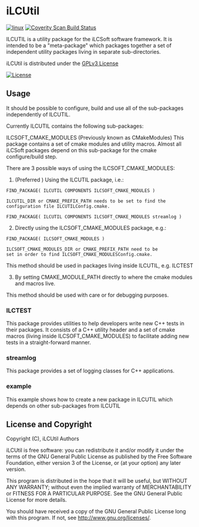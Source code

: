 # iLCUtil

[![linux](https://github.com/iLCSoft/iLCUtil/actions/workflows/linux.yml/badge.svg)](https://github.com/iLCSoft/iLCUtil/actions/workflows/linux.yml)
[![Coverity Scan Build Status](https://scan.coverity.com/projects/12370/badge.svg)](https://scan.coverity.com/projects/ilcsoft-ilcutil)

ILCUTIL is a utility package for the iLCSoft software framework. It is intended to be a "meta-package" which packages together a set of independent utility packages living in separate sub-directories.

iLCUtil is distributed under the [GPLv3 License](http://www.gnu.org/licenses/gpl-3.0.en.html)

[![License](https://www.gnu.org/graphics/gplv3-127x51.png)](https://www.gnu.org/licenses/gpl-3.0.en.html)

## Usage

It should be possible to configure, build and use all of the sub-packages independently of ILCUTIL.

Currently ILCUTIL contains the following sub-packages:

ILCSOFT_CMAKE_MODULES (Previously known as CMakeModules) This package contains a set of cmake modules and utility macros. Almost all iLCSoft packages depend on this sub-package for the cmake configure/build step.

There are 3 possible ways of using the ILCSOFT_CMAKE_MODULES:

1. (Preferred ) Using the ILCUTIL package, i.e.:
```
FIND_PACKAGE( ILCUTIL COMPONENTS ILCSOFT_CMAKE_MODULES )

ILCUTIL_DIR or CMAKE_PREFIX_PATH needs to be set to find the configuration file ILCUTILConfig.cmake.

FIND_PACKAGE( ILCUTIL COMPONENTS ILCSOFT_CMAKE_MODULES streamlog )
```


2. Directly using the ILCSOFT_CMAKE_MODULES package, e.g.:
```
FIND_PACKAGE( ILCSOFT_CMAKE_MODULES )

ILCSOFT_CMAKE_MODULES_DIR or CMAKE_PREFIX_PATH need to be
set in order to find ILCSOFT_CMAKE_MODULESConfig.cmake.
```
This method should be used in packages living inside ILCUTIL,
e.g. ILCTEST

3. By setting CMAKE_MODULE_PATH directly to where the cmake modules and macros live.

This method should be used with care or for debugging purposes.

### ILCTEST

This package provides utilities to help developers write new C++ tests in their packages. It consists of a C++ utility header and a set of cmake macros (living inside ILCSOFT_CMAKE_MODULES) to facilitate adding new tests in a straight-forward manner.

### streamlog
This package provides a set of logging classes for C++ applications.

### example
This example shows how to create a new package in ILCUTIL which depends on other sub-packages from ILCUTIL



## License and Copyright
Copyright (C), iLCUtil Authors

iLCUtil is free software: you can redistribute it and/or modify it under the terms of the GNU General Public License as published by the Free Software Foundation, either version 3 of the License, or (at your option) any later version.

This program is distributed in the hope that it will be useful, but WITHOUT ANY WARRANTY; without even the implied warranty of MERCHANTABILITY or FITNESS FOR A PARTICULAR PURPOSE.  See the GNU General Public License for more details.

You should have received a copy of the GNU General Public License long with this program.  If not, see <http://www.gnu.org/licenses/>.
